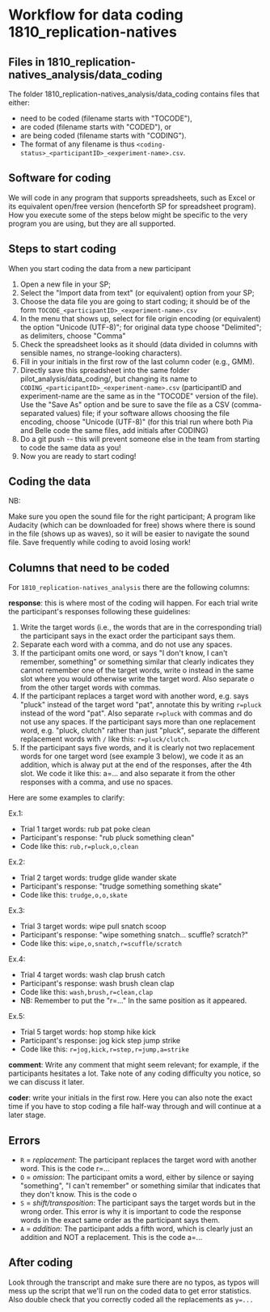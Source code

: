 Workflow for data coding 1810_replication-natives
=================================================

## Files in 1810_replication-natives_analysis/data_coding

The folder 1810_replication-natives_analysis/data_coding contains files that either:

- need to be coded (filename starts with "TOCODE"),
- are coded (filename starts with "CODED"), or
- are being coded (filename starts with "CODING").
- The format of any filename is thus `<coding-status>_<participantID>_<experiment-name>.csv`.


## Software for coding

We will code in any program that supports spreadsheets, such as Excel or its equivalent open/free version (henceforth SP for spreadsheet program). How you execute some of the steps below might be specific to the very program you are using, but they are all supported.


## Steps to start coding

When you start coding the data from a new participant

1. Open a new file in your SP;
2. Select the "Import data from text" (or equivalent) option from your SP;
3. Choose the data file you are going to start coding; it should be of the form `TOCODE_<participantID>_<experiment-name>.csv`
4. In the menu that shows up, select for file origin encoding (or equivalent) the option "Unicode (UTF-8)"; for original data type choose "Delimited"; as delimiters, choose "Comma"
5. Check the spreadsheet looks as it should (data divided in columns with sensible names, no strange-looking characters).
6. Fill in your initials in the first row of the last column coder (e.g., GMM).
7. Directly save this spreadsheet into the same folder pilot_analysis/data_coding/, but changing its name to `CODING_<participantID>_<experiment-name>.csv` (participantID and experiment-name are the same as in the "TOCODE" version of the file). Use the "Save As" option and be sure to save the file as a CSV (comma-separated values) file; if your software allows choosing the file encoding, choose "Unicode (UTF-8)" (for this trial run where both Pia and Belle code the same files, add initials after CODING)
8. Do a git push -- this will prevent someone else in the team from starting to code the same data as you!
9. Now you are ready to start coding!

## Coding the data

NB:

Make sure you open the sound file for the right participant;
A program like Audacity (which can be downloaded for free) shows where there is sound in the file (shows up as waves), so it will be easier to navigate the sound file.
Save frequently while coding to avoid losing work!


## Columns that need to be coded

For `1810_replication-natives_analysis` there are the following columns:

**response**: this is where most of the coding will happen. For each trial write the participant's responses following these guidelines: 

1. Write the target words (i.e., the words that are in the corresponding trial) the participant says in the exact order the participant says them.
2. Separate each word with a comma, and do not use any spaces.
3. If the participant omits one word, or says "I don't know, I can't remember, something" or something similar that clearly indicates they cannot remember one of the target words, write o instead in the same slot where you would otherwise write the target word. Also separate o from the other target words with commas.
4. If the participant replaces a target word with another word, e.g. says "pluck" instead of the target word "pat", annotate this by writing `r=pluck` instead of the word "pat". Also separate `r=pluck` with commas and do not use any spaces. If the participant says more than one replacement word, e.g. "pluck, clutch" rather than just "pluck", separate the different replacement words with `/` like this: 
`r=pluck/clutch`.
5. If the participant says five words, and it is clearly not two replacement words for one target word (see example 3 below), we code it as an addition, which is alway put at the end of the responses, after the 4th slot. We code it like this: a=...
and also separate it from the other responses with a comma, and use no spaces. 

Here are some examples to clarify:

Ex.1: 

- Trial 1 target words: rub pat poke clean
- Participant's response: "rub pluck something clean"
- Code like this: `rub,r=pluck,o,clean`

Ex.2: 

- Trial 2 target words: trudge glide wander skate
- Participant's response: "trudge something something skate"
- Code like this: `trudge,o,o,skate`

Ex.3: 

- Trial 3 target words: wipe pull snatch scoop
- Participant's response: "wipe something snatch... scuffle? scratch?"
- Code like this: `wipe,o,snatch,r=scuffle/scratch`

Ex.4: 

- Trial 4 target words: wash clap brush catch
- Participant's response: wash brush clean clap
- Code like this: `wash,brush,r=clean,clap`
- NB: Remember to put the "r=..." In the same position as it appeared.

Ex.5:

- Trial 5 target words: hop stomp hike kick
- Participant's response: jog kick step jump strike 
- Code like this: `r=jog,kick,r=step,r=jump,a=strike`

**comment**: Write any comment that might seem relevant; for example, if the participants hesitates a lot. Take note of any coding difficulty you notice, so we can discuss it later.

**coder**: write your initials in the first row. Here you can also note the exact time if you have to stop coding a file half-way through and will continue at a later stage. 

## Errors

- `R` = *replacement*: The participant replaces the target word with another word. This is the code r=...
- `O` = *omission*: The participant omits a word, either by silence or saying "something", "I can't remember" or something similar that indicates that they don't know. This is the code o
- `S` = *shift/transposition*: The participant says the target words but in the wrong order. This error is why it is important to code the response words in the exact same order as the participant says them. 
- `A` = *addition*: The participant adds a fifth word, which is clearly just an addition and NOT a replacement. This is the code a=...

## After coding

Look through the transcript and make sure there are no typos, as typos will mess up the script that we'll run on the coded data to get error statistics. Also double check that you correctly coded all the replacements as `y=...`

